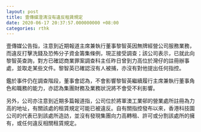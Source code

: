 ```yaml
---
layout: post
title: 壹傳媒澄清沒有違反租賃規定
date: 2020-06-17 20:37:57.000000000 +08:00
categories: rthk
---
```


壹傳媒公告指，注意到近期報道主席兼執行董事黎智英因無牌經營公司服務業務，而違反打擊洗錢及恐怖分子資金籌集條例，現正接受調查；該公司表示，已就此向黎智英查詢，對方已確認商業罪案調查科主任昨日曾到力高位於灣仔的註冊辦事處，並取走某些文件。黎智英已確認沒有人被捕，亦沒有對他提出任何指控。

鑑於事件仍在調查階段，董事會認為，不會影響黎智英繼續履行主席兼執行董事角色和職務的能力，亦認為集團財務及業務狀況將不會受不利影響。

另外，公司亦注意到近期多篇報道指，公司位於將軍澳工業邨的營業處所註冊為力高的地址，有關該處的租賃規定可能已被違反。自有關指控發布以來，香港科技園公司的代表已到該處所造訪，並沒有發現集團向力高轉租、許可或分割該處所的擁有，或任何違反相關租賃規定。
